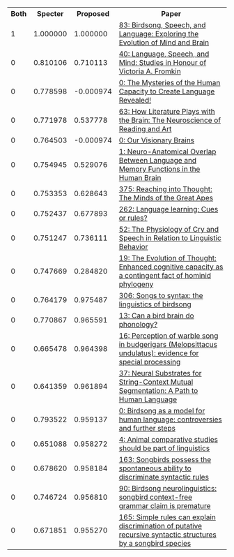 <html><table><tr>
<th>Both</th>
<th>Specter</th>
<th>Proposed</th>
<th>Paper</th>
</tr>
<tr>
<td>1</td>
<td>1.000000</td>
<td>1.000000</td>
<td><a href="https://www.semanticscholar.org/paper/99a0677a7c03ee4ecf89b904c98d07d99128534f">83: Birdsong, Speech, and Language: Exploring the Evolution of Mind and Brain</a></td>
</tr>
<tr>
<td>0</td>
<td>0.810106</td>
<td>0.710113</td>
<td><a href="https://www.semanticscholar.org/paper/6f8cbd9ca05d34007b994a07fe0c140d9066b7a9">40: Language, Speech, and Mind: Studies in Honour of Victoria A. Fromkin</a></td>
</tr>
<tr>
<td>0</td>
<td>0.778598</td>
<td>-0.000974</td>
<td><a href="https://www.semanticscholar.org/paper/41a5b2eabaa2209eade290a7b74584442b8d609c">0: The Mysteries of the Human Capacity to Create Language Revealed!</a></td>
</tr>
<tr>
<td>0</td>
<td>0.771978</td>
<td>0.537778</td>
<td><a href="https://www.semanticscholar.org/paper/538ed456bfe05106417c9adfe32aad6ee1540358">63: How Literature Plays with the Brain: The Neuroscience of Reading and Art</a></td>
</tr>
<tr>
<td>0</td>
<td>0.764503</td>
<td>-0.000974</td>
<td><a href="https://www.semanticscholar.org/paper/7095b1bd3b8c1e79b89ad438018617ef5cf3c33e">0: Our Visionary Brains</a></td>
</tr>
<tr>
<td>0</td>
<td>0.754945</td>
<td>0.529076</td>
<td><a href="https://www.semanticscholar.org/paper/e07d989ba8474a7864251cb75d7514155a17a82b">1: Neuro-Anatomical Overlap Between Language and Memory Functions in the Human Brain</a></td>
</tr>
<tr>
<td>0</td>
<td>0.753353</td>
<td>0.628643</td>
<td><a href="https://www.semanticscholar.org/paper/d3cd670e94ee86430af11caefcacb34be8effec2">375: Reaching into Thought: The Minds of the Great Apes</a></td>
</tr>
<tr>
<td>0</td>
<td>0.752437</td>
<td>0.677893</td>
<td><a href="https://www.semanticscholar.org/paper/0e90102b8000637cb5512357f46e9d051437df21">262: Language learning: Cues or rules?</a></td>
</tr>
<tr>
<td>0</td>
<td>0.751247</td>
<td>0.736111</td>
<td><a href="https://www.semanticscholar.org/paper/343d235d5a945066f1a6f4a1e8940c989de52b6e">52: The Physiology of Cry and Speech in Relation to Linguistic Behavior</a></td>
</tr>
<tr>
<td>0</td>
<td>0.747669</td>
<td>0.284820</td>
<td><a href="https://www.semanticscholar.org/paper/b831ae06dc4c9c0a355e56799d77480c002831e2">19: The Evolution of Thought: Enhanced cognitive capacity as a contingent fact of hominid phylogeny</a></td>
</tr>
<tr>
<td>0</td>
<td>0.764179</td>
<td>0.975487</td>
<td><a href="https://www.semanticscholar.org/paper/252d5f653bc0d3f19a907277d11cd8b5fae77b44">306: Songs to syntax: the linguistics of birdsong</a></td>
</tr>
<tr>
<td>0</td>
<td>0.770867</td>
<td>0.965591</td>
<td><a href="https://www.semanticscholar.org/paper/f83f85a5c5fa8b457fd8924cdca1cf0009f3f852">13: Can a bird brain do phonology?</a></td>
</tr>
<tr>
<td>0</td>
<td>0.665478</td>
<td>0.964398</td>
<td><a href="https://www.semanticscholar.org/paper/cb71a0d88cd56552dfae6ed7c635dc21cf0603f5">16: Perception of warble song in budgerigars (Melopsittacus undulatus): evidence for special processing</a></td>
</tr>
<tr>
<td>0</td>
<td>0.641359</td>
<td>0.961894</td>
<td><a href="https://www.semanticscholar.org/paper/92a2ed73d127d7bf605951298eac4e64b0e1c96f">37: Neural Substrates for String-Context Mutual Segmentation: A Path to Human Language</a></td>
</tr>
<tr>
<td>0</td>
<td>0.793522</td>
<td>0.959137</td>
<td><a href="https://www.semanticscholar.org/paper/3f7006c3e1d68f906ef5d96352d0ec4fab60afcb">0: Birdsong as a model for human language: controversies and further steps</a></td>
</tr>
<tr>
<td>0</td>
<td>0.651088</td>
<td>0.958272</td>
<td><a href="https://www.semanticscholar.org/paper/d72e876ecc2ef8ea869012e17ed18373260b1eb4">4: Animal comparative studies should be part of linguistics</a></td>
</tr>
<tr>
<td>0</td>
<td>0.678620</td>
<td>0.958184</td>
<td><a href="https://www.semanticscholar.org/paper/ae14d81ae6a6248a7452e491fa4d7fd6cf96ed38">163: Songbirds possess the spontaneous ability to discriminate syntactic rules</a></td>
</tr>
<tr>
<td>0</td>
<td>0.746724</td>
<td>0.956810</td>
<td><a href="https://www.semanticscholar.org/paper/545f450f937943b5b9fa2f0abd6041caa9ef7ad9">90: Birdsong neurolinguistics: songbird context-free grammar claim is premature</a></td>
</tr>
<tr>
<td>0</td>
<td>0.671851</td>
<td>0.955270</td>
<td><a href="https://www.semanticscholar.org/paper/76b161ade271115e79a89e57902c7fbf4a6a9bf8">165: Simple rules can explain discrimination of putative recursive syntactic structures by a songbird species</a></td>
</tr>
</table></html>
